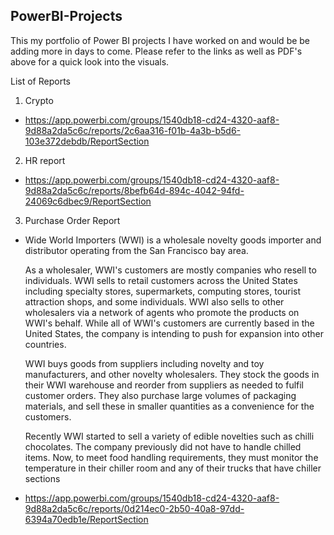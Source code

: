 ## PowerBI-Projects
This my portfolio of Power BI projects I have worked on and would be be adding more in days to come. Please refer to the links as well as PDF's above for a quick look into the visuals.

List of Reports

1. Crypto 

- https://app.powerbi.com/groups/1540db18-cd24-4320-aaf8-9d88a2da5c6c/reports/2c6aa316-f01b-4a3b-b5d6-103e372debdb/ReportSection


2. HR report


- https://app.powerbi.com/groups/1540db18-cd24-4320-aaf8-9d88a2da5c6c/reports/8befb64d-894c-4042-94fd-24069c6dbec9/ReportSection


3. Purchase Order Report

- Wide World Importers (WWI) is a wholesale novelty goods importer and distributor operating from the San Francisco bay area.

  As a wholesaler, WWI's customers are mostly companies who resell to individuals. WWI sells to retail customers across the United States including specialty stores, supermarkets,   computing stores, tourist attraction shops, and some individuals. WWI also sells to other wholesalers via a network of agents who promote the products on WWI's behalf. While all   of WWI's customers are currently based in the United States, the company is intending to push for expansion into other countries.

  WWI buys goods from suppliers including novelty and toy manufacturers, and other novelty wholesalers. They stock the goods in their WWI warehouse and reorder from suppliers as     needed to fulfil customer orders. They also purchase large volumes of packaging materials, and sell these in smaller quantities as a convenience for the customers.

  Recently WWI started to sell a variety of edible novelties such as chilli chocolates. The company previously did not have to handle chilled items. Now, to meet food handling       requirements, they must monitor the temperature in their chiller room and any of their trucks that have chiller sections
  
- https://app.powerbi.com/groups/1540db18-cd24-4320-aaf8-9d88a2da5c6c/reports/0d214ec0-2b50-40a8-97dd-6394a70edb1e/ReportSection
  

